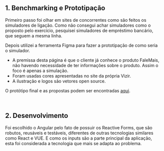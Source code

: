 ## 1. Benchmarking e Prototipação

Primeiro passo foi olhar em sites de concorrentes como são feitos os simuladores de ligação. Como não consegui achar simuladores como o proposto pelo exercício, pesquisei simuladores de empréstimo bancário, que seguem a mesma linha.

Depois utilizei a ferramenta Figma para fazer a prototipação de como seria o simulador.
* A premissa desta página é que o cliente já conhece o produto FaleMais, não havendo necessidade de ter informações sobre o produto. Assim o foco é apenas a simulação.
* Foram usadas cores apresentadas no site da própria Vizir.
* A ilustração e logos são vetores open source.

O protótipo final e as propostas podem ser encontradas [aqui](https://www.figma.com/file/RDvCjm7LZBq4MMVAIgbgTm/Simulador-Telzir?node-id=1%3A2). 

<br>

## 2. Desenvolvimento

Foi escolhido o Angular pelo fato de possuir os Reactive Forms, que são robutos, reusáveis e testáveis, diferentes de outras tecnologias similares como React e VUE. E como os inputs são a parte principal da aplicação, esta foi considerada a tecnologia que mais se adapta ao problema.


